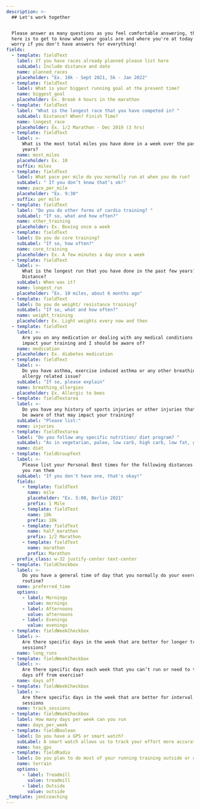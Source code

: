 ```yaml
---
description: >-
  ## Let's work together


  Please answer as many questions as you feel comfortable answering, the key
  here is to get to know what your goals are and where you're at today. Don't
  worry if you don't have answers for everything!
fields:
  - template: fieldText
    label: If you have races already planned please list here
    subLabel: Include distance and date
    name: planned_races
    placeholder: "Ex. 10k - Sept 2021, 5k - Jan 2022"
  - template: fieldText
    label: What is your biggest running goal at the present time?
    name: biggest_goal
    placeholder: Ex. Break 4 hours in the marathon
  - template: fieldText
    label: "What is the longest race that you have competed in? "
    subLabel: Distance? When? Finish Time?
    name: longest_race
    placeholder: Ex. 1/2 Marathon - Dec 2019 (3 hrs)
  - template: fieldText
    label: >-
      What is the most total miles you have done in a week over the past 3
      years?
    name: most_miles
    placeholder: Ex. 10
    suffix: miles
  - template: fieldText
    label: What pace per mile do you normally run at when you do run?
    subLabel: " If you don’t know that’s ok!"
    name: pace_per_mile
    placeholder: "Ex. 9:30"
    suffix: per mile
  - template: fieldText
    label: "Do you do other forms of cardio training? "
    subLabel: "If so, what and how often?"
    name: other_training
    placeholder: Ex. Boxing once a week
  - template: fieldText
    label: Do you do core training?
    subLabel: "If so, how often?"
    name: core_training
    placeholder: Ex. A few minutes a day once a week
  - template: fieldText
    label: >-
      What is the longest run that you have done in the past few years?
      Distance?
    subLabel: When was it?
    name: longest_run
    placeholder: "Ex. 10 miles, about 6 months ago"
  - template: fieldText
    label: Do you do weight/ resistance training?
    subLabel: "If so, what and how often?"
    name: weight_training
    placeholder: Ex. Light weights every now and then
  - template: fieldText
    label: >-
      Are you on any medication or dealing with any medical conditions that may
      impact your training and I should be aware of?
    name: medication
    placeholder: Ex. diabetes medication
  - template: fieldText
    label: >-
      Do you have asthma, exercise induced asthma or any other breathing/
      allergy related issue?
    subLabel: "If so, please explain"
    name: breathing_allergies
    placeholder: Ex. Allergic to bees
  - template: fieldTextarea
    label: >-
      Do you have any history of sports injuries or other injuries that I should
      be aware of that may impact your training?
    subLabel: "Please list:"
    name: injuries
  - template: fieldTextarea
    label: "Do you follow any specific nutrition/ diet program? "
    subLabel: "As in vegetarian, paleo, low carb, high carb, low fat, gluten free, etc"
    name: diet
  - template: fieldGroupText
    label: >-
      Please list your Personal Best times for the following distances and when
      you ran them
    subLabel: "If you don't have one, that's okay!"
    fields:
      - template: fieldText
        name: mile
        placeholder: "Ex. 5:00, Berlin 2021"
        prefix: 1 Mile
      - template: fieldText
        name: 10k
        prefix: 10k
      - template: fieldText
        name: half_marathon
        prefix: 1/2 Marathon
      - template: fieldText
        name: marathon
        prefix: Marathon
    prefix_class: w-32 justify-center text-center
  - template: fieldCheckbox
    label: >-
      Do you have a general time of day that you normally do your exercise
      routine?
    name: preferred_time
    options:
      - label: Mornings
        value: mornings
      - label: Afternoons
        value: afternoons
      - label: Evenings
        value: evenings
  - template: fieldWeekCheckbox
    label: >-
      Are there specific days in the week that are better for longer training
      sessions?
    name: long_runs
  - template: fieldWeekCheckbox
    label: >-
      Are there specific days each week that you can’t run or need to take as
      days off from exercise?
    name: days_off
  - template: fieldWeekCheckbox
    label: >-
      Are there specific days in the week that are better for interval training
      sessions
    name: track_sessions
  - template: fieldWeekCheckbox
    label: How many days per week can you run
    name: days_per_week
  - template: fieldBoolean
    label: Do you have a GPS or smart watch?
    subLabel: A smart watch allows us to track your effort more accurately
    name: has_gps
  - template: fieldRadio
    label: Do you plan to do most of your running training outside or on a treadmill?
    name: terrain
    options:
      - label: Treadmill
        value: treadmill
      - label: Outside
        value: outside
_template: jenCcoaching
---
```

